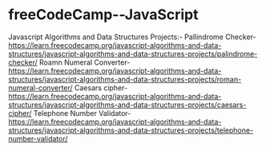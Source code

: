 # freeCodeCamp--JavaScript
Javascript Algorithms and Data Structures Projects:- 
Pallindrome Checker- https://learn.freecodecamp.org/javascript-algorithms-and-data-structures/javascript-algorithms-and-data-structures-projects/palindrome-checker/
Roamn Numeral Converter- https://learn.freecodecamp.org/javascript-algorithms-and-data-structures/javascript-algorithms-and-data-structures-projects/roman-numeral-converter/
Caesars cipher- https://learn.freecodecamp.org/javascript-algorithms-and-data-structures/javascript-algorithms-and-data-structures-projects/caesars-cipher/
Telephone Number Validator- https://learn.freecodecamp.org/javascript-algorithms-and-data-structures/javascript-algorithms-and-data-structures-projects/telephone-number-validator/
